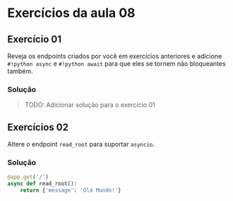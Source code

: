 # Exercícios da aula 08

## Exercício 01

Reveja os endpoints criados por você em exercícios anteriores e adicione `#!python async` e `#!python await` para que eles se tornem não bloqueantes também.

### Solução

> TODO: Adicionar solução para o exercício 01

## Exercícios 02

Altere o endpoint `read_root` para suportar `asyncio`.

### Solução

```python title="fast_zero/app.py" hl_lines="2"
@app.get('/')
async def read_root():
    return {'message': 'Olá Mundo!'}
```

